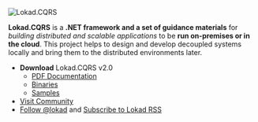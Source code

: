 ![Lokad.CQRS](https://github.com/Lokad/Lokad.CQRS/blob/master/Resource/lokad-cqrs.png)

**Lokad.CQRS** is a **.NET framework and a set of guidance materials** for _building distributed and scalable applications_ to be **run on-premises or in the cloud**. This project helps to design and develop decoupled systems locally and bring them to the distributed environments later.


* **Download** Lokad.CQRS v2.0
  * [PDF Documentation](https://github.com/downloads/Lokad/Lokad.CQRS/Lokad.CQRS-v2.0.pdf)
  * [Binaries](https://github.com/downloads/Lokad/Lokad.CQRS/Lokad.CQRS-2.0.69.0.zip)
  * [Samples](https://github.com/downloads/Lokad/Lokad.CQRS/Lokad.CQRS-v2.0.69.0-Samples.zip)
* [Visit Community](http://groups.google.com/group/lokad)
* [Follow @lokad](http://twitter.com/lokad) and [Subscribe to Lokad RSS](http://feeds.feedburner.com/lokad/)
